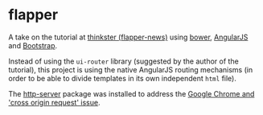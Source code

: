 # flapper
A take on the tutorial at [thinkster (flapper-news)](https://thinkster.io/mean-stack-tutorial/) using [bower](http://bower.io), [AngularJS](https://angularjs.org/) and [Bootstrap](http://getbootstrap.com/).

Instead of using the `ui-router` library (suggested by the author of the tutorial), this project is using the native AngularJS routing mechanisms (in order to be able to divide templates in its own independent `html` file).

The [http-server](https://www.npmjs.com/package/http-server) package was installed to address the [Google Chrome and 'cross origin request' issue](http://stackoverflow.com/a/27743373/691916).